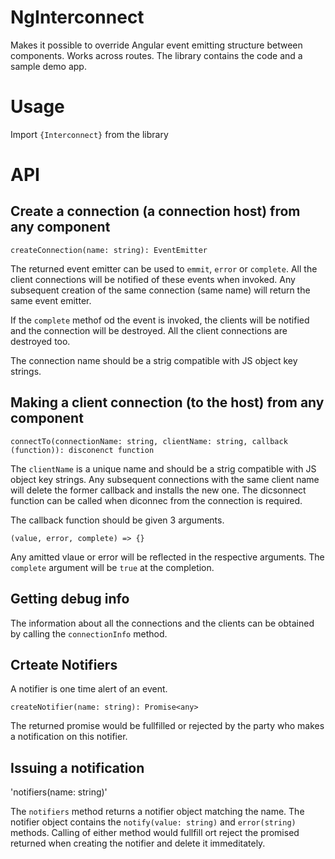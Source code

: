 # NgInterconnect

Makes it possible to override Angular event emitting structure between components. Works across routes. The library contains the code and a sample demo app.

# Usage
Import `{Interconnect}` from the library


# API

## Create a connection (a connection host) from any component

`createConnection(name: string): EventEmitter`

The returned event emitter can be used to `emmit`, `error` or `complete`. All the client connections will be notified of these events when invoked. Any subsequent creation of the same connection (same name) will return the same event emitter.

If the `complete` methof od the event is invoked, the clients will be notified and the connection will be destroyed. All the client connections are destroyed too.

The connection name should be a strig compatible with JS object key strings.


## Making a client connection (to the host) from any component

`connectTo(connectionName: string, clientName: string, callback (function)): disconenct function`

The `clientName` is a unique name and should be a strig compatible with JS object key strings. Any subsequent connections with the same client name will delete the former callback and installs the new one. The dicsonnect function can be called when diconnec from the connection is required.

The callback function should be given 3 arguments.

`(value, error, complete) => {}`

Any amitted vlaue or error will be reflected in the respective arguments. The `complete` argument will be `true` at the completion.


## Getting debug info
The information about all the connections and the clients can be obtained by calling the `connectionInfo` method.



## Crteate Notifiers

A notifier is one time alert of an event. 

`createNotifier(name: string): Promise<any>`

The returned promise would be fullfilled or rejected by the party who makes a notification on this notifier.


## Issuing a notification

'notifiers(name: string)'

The `notifiers` method returns a notifier object matching the name. The notifier object contains the `notify(value: string)` and `error(string)` methods. Calling of either method would fullfill ort reject the promised returned when creating the notifier and delete it immeditately.

